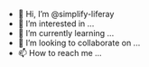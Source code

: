 - 👋 Hi, I’m @simplify-liferay
- 👀 I’m interested in ...
- 🌱 I’m currently learning ...
- 💞️ I’m looking to collaborate on ...
- 📫 How to reach me ...

<!---
simplify-liferay/simplify-liferay is a ✨ special ✨ repository because its `README.md` (this file) appears on your GitHub profile.
You can click the Preview link to take a look at your changes.
--->
